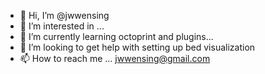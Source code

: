 - 👋 Hi, I’m @jwwensing
- 👀 I’m interested in ...
- 🌱 I’m currently learning octoprint and plugins...
- 💞️ I’m looking to get help with setting up bed visualization
- 📫 How to reach me ... jwwensing@gmail.com

<!---
jwwensing/jwwensing is a ✨ special ✨ repository because its `README.md` (this file) appears on your GitHub profile.
You can click the Preview link to take a look at your changes.
--->
